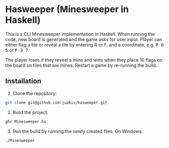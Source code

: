 # Hasweeper (Minesweeper in Haskell)

This is a CLI Minesweeper implementation in Haskell. When running the code, new board is generated and the game asks for user input. Player can either flag a tile or reveal a tile by entering R or F, and a coordinate, e.g. <kbd>R 0 5</kbd> or <kbd>F 3 7</kbd>.

The player loses if they reveal a mine and wins when they place 10 flags on the board on tiles that are mines. Restart a game by re-running the build.

## Installation

1. Clone the repository:
```bash
git clone git@github.com:juakiv/hasweeper.git
```

2. Build the project:
```bash
ghc Minesweeper.hs
```

3. Run the build by running the newly created files. On Windows:
```bash
./Minesweeper
```